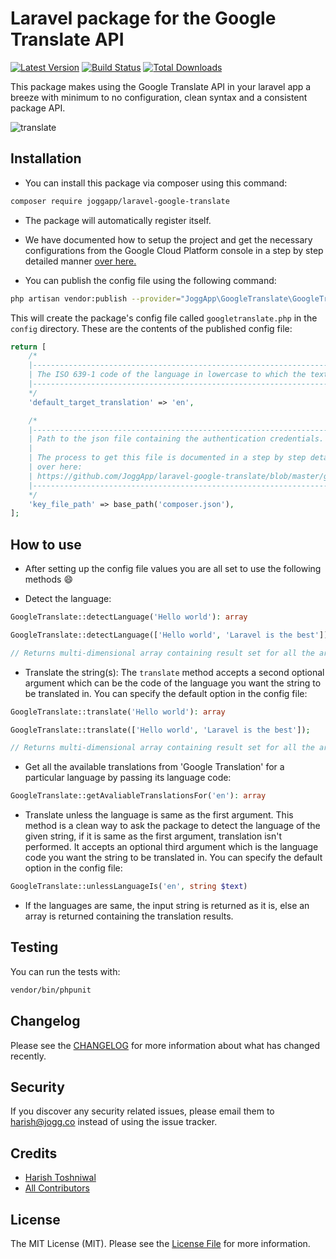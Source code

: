 # Laravel package for the Google Translate API

[![Latest Version](https://img.shields.io/github/release/JoggApp/laravel-google-translate.svg?style=flat-rounded)](https://github.com/JoggApp/laravel-google-translate/releases)
[![Build Status](https://travis-ci.org/JoggApp/laravel-google-translate.svg?branch=master)](https://travis-ci.org/JoggApp/laravel-google-translate)
[![Total Downloads](https://img.shields.io/packagist/dt/JoggApp/laravel-google-translate.svg?style=flat-rounded&colorB=brightgreen)](https://packagist.org/packages/JoggApp/laravel-google-translate)

This package makes using the Google Translate API in your laravel app a breeze with minimum to no configuration, clean syntax and a consistent package API.

![translate](https://user-images.githubusercontent.com/11228182/47329451-5ede5b00-d692-11e8-9709-bfeadd0a9d91.png)

## Installation

- You can install this package via composer using this command:

```bash
composer require joggapp/laravel-google-translate
```

- The package will automatically register itself.

- We have documented how to setup the project and get the necessary configurations from the Google Cloud Platform console in a step by step detailed manner [over here.](https://github.com/JoggApp/laravel-google-translate/blob/master/google.md)

- You can publish the config file using the following command:

```bash
php artisan vendor:publish --provider="JoggApp\GoogleTranslate\GoogleTranslateServiceProvider"
```

This will create the package's config file called `googletranslate.php` in the `config` directory. These are the contents of the published config file:

```php
return [
    /*
    |----------------------------------------------------------------------------------------------------
    | The ISO 639-1 code of the language in lowercase to which the text will be translated to by default.
    |----------------------------------------------------------------------------------------------------
    */
    'default_target_translation' => 'en',

    /*
    |-------------------------------------------------------------------------------
    | Path to the json file containing the authentication credentials.
    |
    | The process to get this file is documented in a step by step detailed manner
    | over here:
    | https://github.com/JoggApp/laravel-google-translate/blob/master/google.md
    |-------------------------------------------------------------------------------
    */
    'key_file_path' => base_path('composer.json'),
];
```

## How to use

- After setting up the config file values you are all set to use the following methods :smile:

- Detect the language:

```php
GoogleTranslate::detectLanguage('Hello world'): array

GoogleTranslate::detectLanguage(['Hello world', 'Laravel is the best']);

// Returns multi-dimensional array containing result set for all the array elements.
```

- Translate the string(s): The `translate` method accepts a second optional argument which can be the code of the language you want the string to be translated in. You can specify the default option in the config file:

```php
GoogleTranslate::translate('Hello world'): array

GoogleTranslate::translate(['Hello world', 'Laravel is the best']);

// Returns multi-dimensional array containing result set for all the array elements.
```

- Get all the available translations from 'Google Translation' for a particular language by passing its language code:

```php
GoogleTranslate::getAvaliableTranslationsFor('en'): array
```

- Translate unless the language is same as the first argument. This method is a clean way to ask the package to detect the language of the given string, if it is same as the first argument, translation isn't performed. It accepts an optional third argument which is the language code you want the string to be translated in. You can specify the default option in the config file:

```php
GoogleTranslate::unlessLanguageIs('en', string $text) 
```

- If the languages are same, the input string is returned as it is, else an array is returned containing the translation results.

## Testing

You can run the tests with:

```bash
vendor/bin/phpunit
```

## Changelog

Please see the [CHANGELOG](CHANGELOG.md) for more information about what has changed recently.

## Security

If you discover any security related issues, please email them to [harish@jogg.co](mailto:harish@jogg.co) instead of using the issue tracker.

## Credits

- [Harish Toshniwal](https://github.com/introwit)
- [All Contributors](../../contributors)

## License

The MIT License (MIT). Please see the [License File](LICENSE.txt) for more information.
